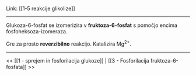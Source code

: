 Link: [[1-5 reakcije glikolize]]

---

Glukoza-6-fosfat se izomerizira v **fruktoza-6-fosfat** s pomočjo encima fosfoheksoza-izomeraza.

Gre za prosto **reverzibilno** reakcijo. Katalizira Mg$^{2+}$.

---

<< [[1 - sprejem in fosforilacija glukoze]] | [[3 - Fosforilacija fruktoza-6-fosfata]] >>